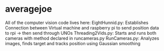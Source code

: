 # averagejoe
All of the computer vision code lives here:
EightHunnid.py:
Establishes Connection between Virtual machine and raspberry pi to send position data to rpi -> then send through UNOs
Threading2Vids.py:
Starts and runs both cameras with method declared in runcameras.py
RunCameras.py:
Analyzes images, finds target and tracks position using Gaussian smoothing
